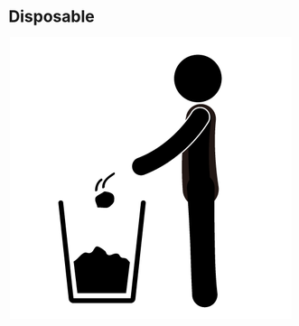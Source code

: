 Disposable
===

<div style="text-align:center"><img src ="https://github.com/0x19/disposable/raw/master/assets/disposable.jpg" /></div>
